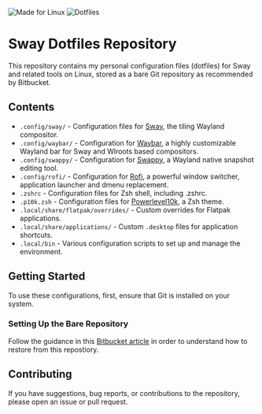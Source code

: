 ![Made for Linux](https://img.shields.io/badge/-Made%20for%20Linux-black?logo=linux) ![Dotfiles](https://img.shields.io/badge/-Dotfiles-blue?logo=files)

# Sway Dotfiles Repository

This repository contains my personal configuration files (dotfiles) for Sway and related tools on Linux, stored as a bare Git repository as recommended by Bitbucket.

## Contents

- `.config/sway/` - Configuration files for [Sway](https://swaywm.org/), the tiling Wayland compositor.
- `.config/waybar/` - Configuration for [Waybar](https://github.com/Alexays/Waybar), a highly customizable Wayland bar for Sway and Wlroots based compositors.
- `.config/swappy/` - Configuration for [Swappy](https://github.com/jtheoof/swappy), a Wayland native snapshot editing tool.
- `.config/rofi/` - Configuration for [Rofi](https://github.com/davatorium/rofi), a powerful window switcher, application launcher and dmenu replacement.
- `.zshrc` - Configuration files for Zsh shell, including .zshrc.
- `.p10k.zsh` - Configuration files for [Powerlevel10k](https://github.com/romkatv/powerlevel10k), a Zsh theme.
- `.local/share/flatpak/overrides/` - Custom overrides for Flatpak applications.
- `.local/share/applications/` - Custom `.desktop` files for application shortcuts.
- `.local/bin` - Various configuration scripts to set up and manage the environment.

## Getting Started

To use these configurations, first, ensure that Git is installed on your system.

### Setting Up the Bare Repository

Follow the guidance in this [Bitbucket article](https://www.atlassian.com/git/tutorials/dotfiles) in order to understand how to restore from this repostiory.

## Contributing

If you have suggestions, bug reports, or contributions to the repository, please open an issue or pull request.
